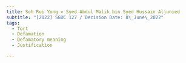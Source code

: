 ```yaml
---
title: Soh Rui Yong v Syed Abdul Malik bin Syed Hussain Aljunied
subtitle: "[2022] SGDC 127 / Decision Date: 8\_June\_2022"
tags:
  - Tort
  - Defamation
  - Defamatory meaning
  - Justification

---
```

